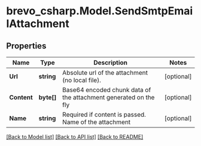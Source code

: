 # brevo_csharp.Model.SendSmtpEmailAttachment
## Properties

Name | Type | Description | Notes
------------ | ------------- | ------------- | -------------
**Url** | **string** | Absolute url of the attachment (no local file). | [optional] 
**Content** | **byte[]** | Base64 encoded chunk data of the attachment generated on the fly | [optional] 
**Name** | **string** | Required if content is passed. Name of the attachment | [optional] 

[[Back to Model list]](../README.md#documentation-for-models) [[Back to API list]](../README.md#documentation-for-api-endpoints) [[Back to README]](../README.md)


